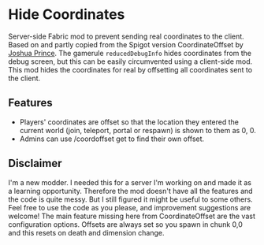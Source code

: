 Hide Coordinates
================
Server-side Fabric mod to prevent sending real coordinates to the client. Based on and partly copied from the Spigot version CoordinateOffset by [Joshua Prince](https://github.com/joshuaprince).
The gamerule `reducedDebugInfo` hides coordinates from the debug screen, but this can be easily circumvented using a client-side mod. This mod hides the coordinates for real by offsetting all coordinates sent to the client.


Features
---
* Players' coordinates are offset so that the location they entered the current world (join, teleport, portal or respawn) is shown to them as 0, 0.
* Admins can use /coordoffset get to find their own offset.



Disclaimer
---
I'm a new modder. I needed this for a server I'm working on and made it as a learning opportunity. Therefore the mod doesn't have all the features and the code is quite messy. But I still figured it might be useful to some others. Feel free to use the code as you please, and improvement suggestions are welcome!
The main feature missing here from CoordinateOffset are the vast configuration options. Offsets are always set so you spawn in chunk 0,0 and this resets on death and dimension change.

